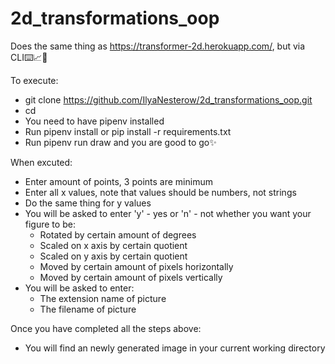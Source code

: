 # 2d_transformations_oop
Does the same thing as https://transformer-2d.herokuapp.com/, but via CLI⌨️📈📏

To execute: 
- git clone https://github.com/IlyaNesterow/2d_transformations_oop.git
- cd <cloned repo>
- You need to have pipenv installed
- Run pipenv install or pip install -r requirements.txt
- Run pipenv run draw and you are good to go✨

When excuted:
- Enter amount of points, 3 points are minimum
- Enter all x values, note that values should be numbers, not strings
- Do the same thing for y values
- You will be asked to enter 'y' - yes or 'n' - not whether you want your figure to be:
  - Rotated by certain amount of degrees
  - Scaled on x axis by certain quotient
  - Scaled on y axis by certain quotient
  - Moved by certain amount of pixels horizontally
  - Moved by certain amount of pixels vertically
- You will be asked to enter:
  - The extension name of picture 
  - The filename of picture

Once you have completed all the steps above:
- You will find an newly generated image in your current working directory

